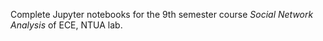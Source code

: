 Complete Jupyter notebooks for the 9th semester course *Social Network Analysis* of ECE, NTUA lab.



